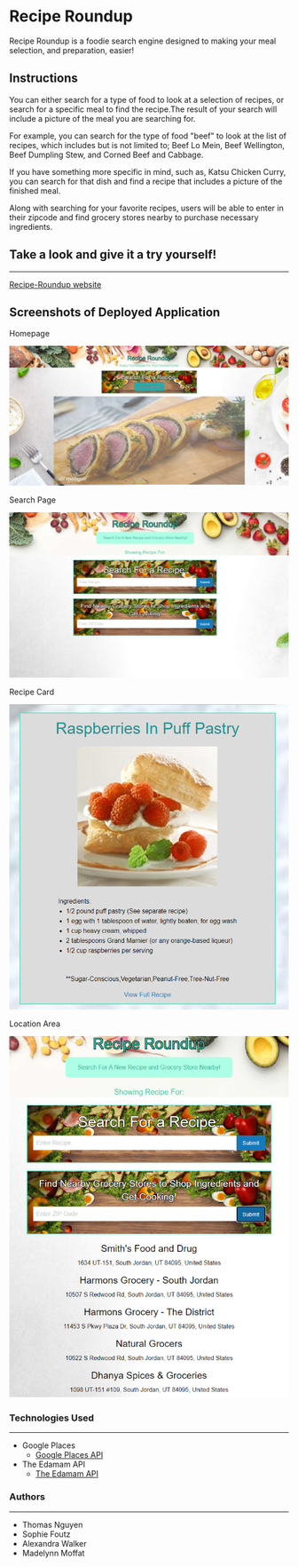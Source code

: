 # Recipe Roundup

Recipe Roundup is a foodie search engine designed to making your meal selection, and preparation, easier!

## Instructions

You can either search for a type of food to look at a selection of recipes, or search for a specific meal to find the recipe.The result of your search will include a picture of the meal you are searching for. 

For example, you can search for the type of food "beef" to look at the list of recipes, which includes but is not limited to; Beef Lo Mein, Beef Wellington, Beef Dumpling Stew, and Corned Beef and Cabbage.

If you have something more specific in mind, such as, Katsu Chicken Curry, you can search for that dish and find a recipe that includes a picture of the finished meal. 

Along with searching for your favorite recipes, users will be able to enter in their zipcode and find grocery stores nearby to purchase necessary ingredients.

## Take a look and give it a try yourself!
---
[Recipe-Roundup website](https://thomasnguyen546.github.io/Recipe-Finder/)

## Screenshots of Deployed Application

Homepage

![](assets/images/homepage.png)



Search Page

![](assets/images/searchPage.png)



Recipe Card

![](assets/images/recipeCard.png)



Location Area

![](assets/images/searchLocation.png)


### Technologies Used
---
* Google Places
    *  [Google Places API](https://developers.google.com/places/web-service/overview)
* The Edamam API
    * [The Edamam API](https://developer.edamam.com/)

### Authors
---
* Thomas Nguyen
* Sophie Foutz 
* Alexandra Walker 
* Madelynn Moffat 

